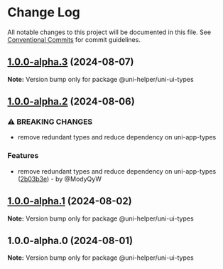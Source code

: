 # Change Log

All notable changes to this project will be documented in this file.
See [Conventional Commits](https://conventionalcommits.org) for commit guidelines.

## [1.0.0-alpha.3](https://github.com/uni-helper/uni-typed/compare/v1.0.0-alpha.2...v1.0.0-alpha.3) (2024-08-07)

**Note:** Version bump only for package @uni-helper/uni-ui-types

## [1.0.0-alpha.2](https://github.com/uni-helper/uni-typed/compare/v1.0.0-alpha.1...v1.0.0-alpha.2) (2024-08-06)

### ⚠ BREAKING CHANGES

* remove redundant types and reduce dependency on uni-app-types

### Features

* remove redundant types and reduce dependency on uni-app-types ([2b03b3e](https://github.com/uni-helper/uni-typed/commit/2b03b3ee83fbb42614591ea8adca352ce18deda1)) - by @ModyQyW

## [1.0.0-alpha.1](https://github.com/uni-helper/uni-typed/compare/v1.0.0-alpha.0...v1.0.0-alpha.1) (2024-08-02)

**Note:** Version bump only for package @uni-helper/uni-ui-types

## 1.0.0-alpha.0 (2024-08-01)

**Note:** Version bump only for package @uni-helper/uni-ui-types
